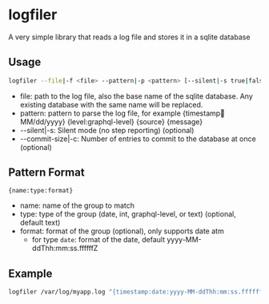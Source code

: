 # logfiler

A very simple library that reads a log file and stores it in a sqlite database

## Usage

```sh
logfiler --file|-f <file> --pattern|-p <pattern> [--silent|-s true|false] [ --commit-size|-c int]
```

* file: path to the log file, also the base name of the sqlite database. Any existing database with the same name will be replaced.
* pattern: pattern to parse the log file, for example {timestamp:date:MM/dd/yyyy} {level:graphql-level} {source} {message}
* --silent|-s: Silent mode (no step reporting) (optional)
* --commit-size|-c: Number of entries to commit to the database at once (optional)

## Pattern Format

`{name:type:format}`

* name: name of the group to match
* type: type of the group (date, int, graphql-level, or text) (optional, default text)
* format: format of the group (optional), only supports date atm
  * for type `date`: format of the date, default yyyy-MM-ddThh:mm:ss.ffffffZ
  
## Example
    
```sh
logfiler /var/log/myapp.log "{timestamp:date:yyyy-MM-ddThh:mm:ss.ffffffZ} {level:graphql-level} {source} {message}"
```
